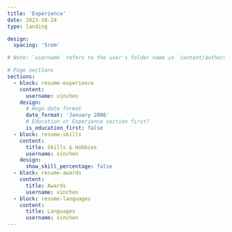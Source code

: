 ```yaml
---
title: 'Experience'
date: 2023-10-24
type: landing

design:
  spacing: '5rem'

# Note: `username` refers to the user's folder name in `content/authors/`

# Page sections
sections:
  - block: resume-experience
    content:
      username: xinchen
    design:
      # Hugo date format
      date_format: 'January 2006'
      # Education or Experience section first?
      is_education_first: false
  - block: resume-skills
    content:
      title: Skills & Hobbies
      username: xinchen
    design:
      show_skill_percentage: false
  - block: resume-awards
    content:
      title: Awards
      username: xinchen
  - block: resume-languages
    content:
      title: Languages
      username: xinchen
---
```


